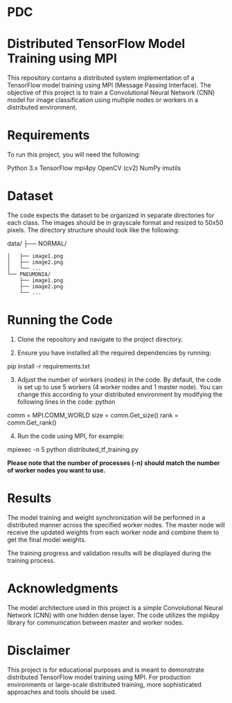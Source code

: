 # PDC
# Distributed TensorFlow Model Training using MPI
This repository contains a distributed system implementation of a TensorFlow model training using MPI (Message Passing Interface). The objective of this project is to train a Convolutional Neural Network (CNN) model for image classification using multiple nodes or workers in a distributed environment.

# Requirements
To run this project, you will need the following:

Python 3.x
TensorFlow
mpi4py
OpenCV (cv2)
NumPy
imutils

# Dataset

The code expects the dataset to be organized in separate directories for each class. The images should be in grayscale format and resized to 50x50 pixels. The directory structure should look like the following:


data/
    ├── NORMAL/
    
    │   ├── image1.png
    │   ├── image2.png
    │   └── ...
    └── PNEUMONIA/
        ├── image1.png
        ├── image2.png
        └── ...

        
# Running the Code
1. Clone the repository and navigate to the project directory.

2. Ensure you have installed all the required dependencies by running:


pip install -r requirements.txt

3. Adjust the number of workers (nodes) in the code. By default, the code is set up to use 5 workers (4 worker nodes and 1 master node). You can change this according to your distributed environment by modifying the following lines in the code:
python

comm = MPI.COMM_WORLD
size = comm.Get_size()
rank = comm.Get_rank()

4. Run the code using MPI, for example:

mpiexec -n 5 python distributed_tf_training.py


**Please note that the number of processes (-n) should match the number of worker nodes you want to use.**

# Results

The model training and weight synchronization will be performed in a distributed manner across the specified worker nodes. The master node will receive the updated weights from each worker node and combine them to get the final model weights.

The training progress and validation results will be displayed during the training process.

# Acknowledgments

The model architecture used in this project is a simple Convolutional Neural Network (CNN) with one hidden dense layer.
The code utilizes the mpi4py library for communication between master and worker nodes.

# Disclaimer
This project is for educational purposes and is meant to demonstrate distributed TensorFlow model training using MPI. For production environments or large-scale distributed training, more sophisticated approaches and tools should be used.
